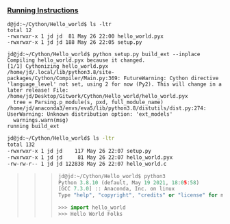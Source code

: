 ### **<u>Running Instructions</u>**

```shell
d@jd:~/Cython/Hello_world$ ls -ltr
total 12
-rwxrwxr-x 1 jd jd  81 May 26 22:00 hello_world.pyx
-rwxrwxr-x 1 jd jd 188 May 26 22:05 setup.py
```

```shell
jd@jd:~/Cython/Hello_world$ python setup.py build_ext --inplace
Compiling hello_world.pyx because it changed.
[1/1] Cythonizing hello_world.pyx
/home/jd/.local/lib/python3.8/site-packages/Cython/Compiler/Main.py:369: FutureWarning: Cython directive 'language_level' not set, using 2 for now (Py2). This will change in a later release! File: /home/jd/Desktop/Gitwork/Cython/Hello_world/hello_world.pyx
  tree = Parsing.p_module(s, pxd, full_module_name)
/home/jd/anaconda3/envs/eva5/lib/python3.8/distutils/dist.py:274: UserWarning: Unknown distribution option: 'ext_models'
  warnings.warn(msg)
running build_ext
```

```bash
jd@jd:~/Cython/Hello_world$ ls -ltr
total 132
-rwxrwxr-x 1 jd jd    117 May 26 22:07 setup.py
-rwxrwxr-x 1 jd jd     81 May 26 22:07 hello_world.pyx
-rw-rw-r-- 1 jd jd 122838 May 26 22:07 hello_world.c
```

>>> ```python
>>> jd@jd:~/Cython/Hello_world$ python3
>>> Python 3.8.10 (default, May 19 2021, 18:05:58) 
>>> [GCC 7.3.0] :: Anaconda, Inc. on linux
>>> Type "help", "copyright", "credits" or "license" for more information.
>>> 
>>> >>> import hello_world
>>> >>> Hello World Folks
>>> ```
>>>
>>> 

